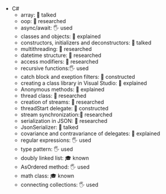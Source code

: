 - C#
  - array: 📢 talked
  - oop: 🔬 researched
  - async/await: 🖐️ used
  - classes and objects: 🙋 explained
  - constructors, initializers and deconstructors: 📢 talked
  - multithreading: 🔬 researched
  - datetime structure: 🔬 researched
  - access modifiers: 🔬 researched
  - recursive functions:🖐️ used
  - catch block and exeption filters: 🚀 constructed
  - creating a class library in Visual Studio: 🙋 explained
  - Anonymous methods: 🙋 explained
  - thread class: 🔬 researched
  - creation of streams: 🔬 researched
  - threadStart delegate: 🚀 constructed
  - stream synchronization:🔬 researched
  - serialization in JSON: 🔬 researched
  - JsonSerializer: 📢 talked
  - covariance and contravariance of delegates: 🙋 explained
  - regular expressions: 🖐️ used
  - type pattern: 🖐️ used
  - doubly linked list: 🎓 known
  - AsOrdered method: 🖐️ used
  - math class: 🎓 known
  - connecting collections: 🖐️ used

 